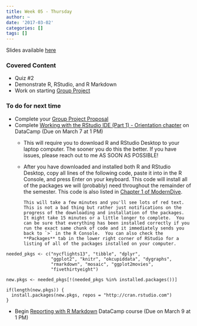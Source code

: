 ```yaml
---
title: Week 05 - Thursday
author: ~
date: '2017-03-02'
categories: []
tags: []
---
```


Slides available [here](http://ismayc.github.io/soc301_s2017/slides/slide_deck.html#week05th)

### Covered Content
- Quiz #2
- Demonstrate R, RStudio, and R Markdown
- Work on starting [Group Project](../../../../group_project_outline/index.html)

### To do for next time
- Complete your [Group Project Proposal](../../../../group_project_outline/index.html#proposal)
- Complete [Working with the RStudio IDE (Part 1) - Orientation chapter](https://campus.datacamp.com/courses/working-with-the-rstudio-ide-part-1/orientation?ex=1) on DataCamp (Due on March 7 at 1 PM)
  - This will require you to download R and RStudio Desktop to your laptop computer.  The sooner you do this the better.  If you have issues, please reach out to me AS SOON AS POSSIBLE!
  - After you have downloaded and installed both R and RStudio Desktop, copy all lines of the following code, paste it into in the R Console, and press Enter on your keyboard.  This code will install all of the packages we will (probably) need throughout the remainder of the semester. This code is also listed in [Chapter 1 of ModernDive](https://ismayc.github.io/moderndiver-book/index.html#getting-started---for-students).  
  
        This will take a few minutes and you'll see lots of red text.  This is not a bad thing but rather just notifications on the progress of the downloading and installation of the packages.  It might take 15 minutes or a little longer to complete.  You can be sure that everything has been installed correctly if you run the exact same chunk of code and it immediately sends you back to `>` in the R Console.  You can also check the **Packages** tab in the lower right corner of RStudio for a listing of all of the packages installed on your computer.
  
```
needed_pkgs <- c("nycflights13", "tibble", "dplyr", 
                 "ggplot2", "knitr", "okcupiddata", "dygraphs", 
                 "rmarkdown", "mosaic", "ggplot2movies", 
                 "fivethirtyeight")

new.pkgs <- needed_pkgs[!(needed_pkgs %in% installed.packages())]

if(length(new.pkgs)) {
  install.packages(new.pkgs, repos = "http://cran.rstudio.com")
}
```
  
- Begin [Reporting with R Markdown](https://www.datacamp.com/courses/reporting-with-r-markdown) DataCamp course (Due on March 9 at 1 PM)